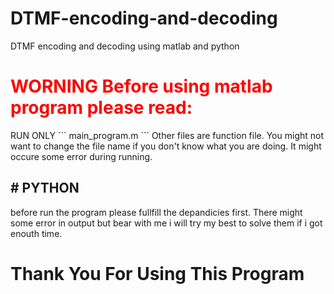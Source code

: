 # DTMF-encoding-and-decoding
DTMF encoding and decoding using matlab and python

<h1 style="color:RED">WORNING Before using matlab program please read:</H1>
RUN ONLY
```
main_program.m
```
Other files are function file. You might not want to change the file name if you don't know what you are doing. It might occure some error during running.

## # PYTHON
before run the program please fullfill the depandicies first. There might some error in output but bear with me i will try my best to solve them if i got enouth time.

# Thank You For  Using This Program

